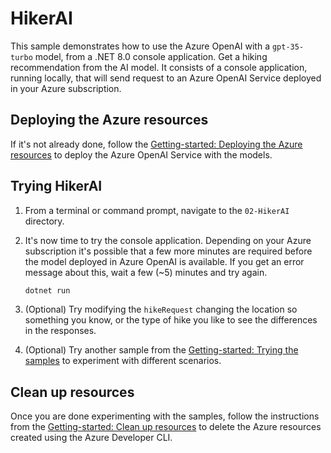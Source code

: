 # HikerAI

This sample demonstrates how to use the Azure OpenAI with a `gpt-35-turbo` model, from a .NET 8.0 console application. Get a hiking recommendation from the AI model. It consists of a console application, running locally, that will send request to an Azure OpenAI Service deployed in your Azure subscription. 

## Deploying the Azure resources

If it's not already done, follow the [Getting-started: Deploying the Azure resources](../../README.md#deploying-the-azure-resources) to deploy the Azure OpenAI Service with the models.

## Trying HikerAI

1. From a terminal or command prompt, navigate to the `02-HikerAI` directory.
   
2. It's now time to try the console application. Depending on your Azure subscription it's possible that a few more minutes are required before the model deployed in Azure OpenAI is available. If you get an error message about this, wait a few (~5) minutes and try again.
	```bash
	dotnet run
	```

3. (Optional) Try modifying the `hikeRequest` changing the location so something you know, or the type of hike you like  to see the differences in the responses.

4. (Optional) Try another sample from the [Getting-started: Trying the samples](../README.md#trying-the-samples) to experiment with different scenarios.

## Clean up resources

Once you are done experimenting with the samples, follow the instructions from the [Getting-started: Clean up resources](../../README.md#clean-up-resources) to delete the Azure resources created using the Azure Developer CLI.


